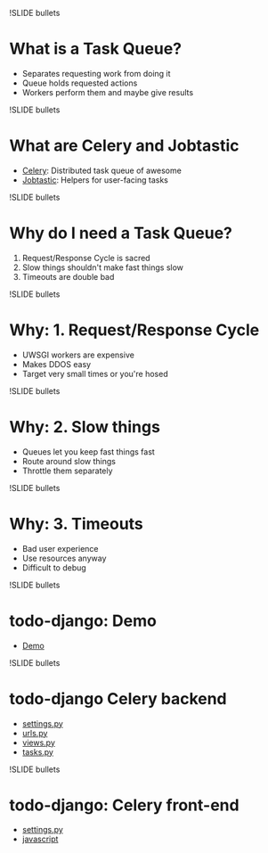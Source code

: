 !SLIDE bullets
# What is a Task Queue?

* Separates requesting work from doing it
* Queue holds requested actions
* Workers perform them and maybe give results

!SLIDE bullets
# What are Celery and Jobtastic

* [Celery](http://www.celeryproject.org/): Distributed task queue of awesome
* [Jobtastic](http://policystat.github.io/jobtastic/): Helpers for user-facing tasks

!SLIDE bullets
# Why do I need a Task Queue?

1. Request/Response Cycle is sacred
2. Slow things shouldn't make fast things slow
3. Timeouts are double bad

!SLIDE bullets
# Why: 1. Request/Response Cycle

* UWSGI workers are expensive
* Makes DDOS easy
* Target very small times or you're hosed

!SLIDE bullets
# Why: 2. Slow things

* Queues let you keep fast things fast
* Route around slow things
* Throttle them separately

!SLIDE bullets
# Why: 3. Timeouts

* Bad user experience
* Use resources anyway
* Difficult to debug

!SLIDE bullets
# todo-django: Demo

* [Demo](http://localhost:8000/profile/)

!SLIDE bullets
# todo-django Celery backend

* [settings.py](https://github.com/indypy/todo-django/pull/6/files#L4R150)
* [urls.py](https://github.com/indypy/todo-django/pull/6/files#L11L40)
* [views.py](https://github.com/winhamwr/todo-django/blob/b9c0afda6fb346903c528461c4688c7b0acdb6b0/todo_django/views.py#L182)
* [tasks.py](https://github.com/winhamwr/todo-django/blob/b9c0afda6fb346903c528461c4688c7b0acdb6b0/todo_django/tasks.py)

!SLIDE bullets
# todo-django: Celery front-end

* [settings.py](https://github.com/indypy/todo-django/pull/6/files#L4R150)
* [javascript](https://github.com/winhamwr/todo-django/blob/b9c0afda6fb346903c528461c4688c7b0acdb6b0/todo_django/templates/site_base.html#L101)
